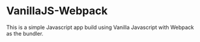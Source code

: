 # VanillaJS-Webpack

This is a simple Javascript app build using Vanilla Javascript with Webpack as the bundler.